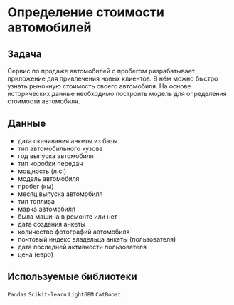 # Определение стоимости автомобилей

## Задача

Сервис по продаже автомобилей с пробегом  разрабатывает приложение для привлечения новых клиентов. В нём можно быстро узнать рыночную стоимость своего автомобиля. На основе исторических данные необходимо построить модель для определения стоимости автомобиля.

## Данные

- дата скачивания анкеты из базы
- тип автомобильного кузова
- год выпуска автомобиля
- тип коробки передач
- мощность (л.с.)
- модель автомобиля
- пробег (км)
- месяц выпуска автомобиля
- тип топлива
- марка автомобиля
- была машина в ремонте или нет
- дата создания анкеты
- количество фотографий автомобиля
- почтовый индекс владельца анкеты (пользователя)
- дата последней активности пользователя
- цена (евро)

## Используемые библиотеки

`Pandas`  `Scikit-learn`  `LightGBM`  `CatBoost`